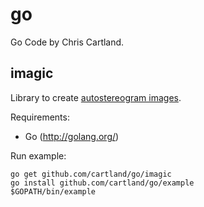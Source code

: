 go
==
Go Code by Chris Cartland.


imagic
------
Library to create [autostereogram images](http://en.wikipedia.org/wiki/Autostereogram).

Requirements:

* Go (http://golang.org/)


Run example:

    go get github.com/cartland/go/imagic
    go install github.com/cartland/go/example
    $GOPATH/bin/example

